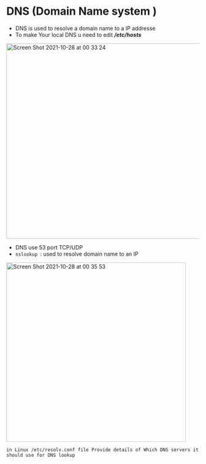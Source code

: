 # DNS (Domain Name system )

* DNS is used to resolve a domain name to a IP addresse  
* To make Your local DNS u need to edit ***/etc/hosts***

<img width="510" alt="Screen Shot 2021-10-28 at 00 33 24" src="https://user-images.githubusercontent.com/92652606/139156951-53ac5aa6-1f42-439c-8e7e-89be6794d466.png">

* DNS use 53 port TCP/UDP 
* ```nslookup ```: used to resolve domain name to an IP 

<img width="468" alt="Screen Shot 2021-10-28 at 00 35 53" src="https://user-images.githubusercontent.com/92652606/139157150-b242f21b-724e-4c01-81ed-a611234facba.png">

```in Linux /etc/resolv.conf file Provide details of Which DNS servers it should use for DNS lookup ```


